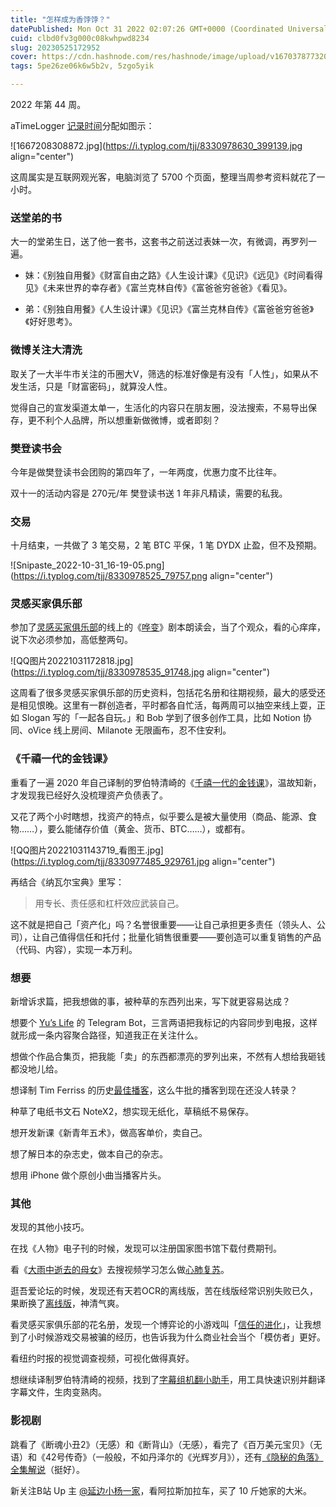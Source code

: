 ```yaml
---
title: "怎样成为香饽饽？"
datePublished: Mon Oct 31 2022 02:07:26 GMT+0000 (Coordinated Universal Time)
cuid: clbd0fv3g000c08kwhpwd8234
slug: 20230525172952
cover: https://cdn.hashnode.com/res/hashnode/image/upload/v1670378773205/YVjz0PjDL.jpg
tags: 5pe26ze06k6w5b2v, 5zgo5yik

---
```


2022 年第 44 周。

aTimeLogger [记录时间](https://mp.weixin.qq.com/s?__biz=MzI3MzU5MDA1OQ==&mid=2247485032&idx=1&sn=acb21dab9e80298f57f65f3a9ea3a1c7&chksm=eb21b42cdc563d3a565d6c98ad7010303e68799b4f29c829a6c1fd89ff190878ddb44f22a899&scene=21#wechat_redirect)分配如图示：

![1667208308872.jpg](https://i.typlog.com/tjj/8330978630_399139.jpg align="center")

这周属实是互联网观光客，电脑浏览了 5700 个页面，整理当周参考资料就花了一小时。

### 送堂弟的书

大一的堂弟生日，送了他一套书，这套书之前送过表妹一次，有微调，再罗列一遍。

*   妹：《别独自用餐》《财富自由之路》《人生设计课》《见识》《远见》《时间看得见》《未来世界的幸存者》《富兰克林自传》《富爸爸穷爸爸》《看见》。
    
*   弟：《别独自用餐》《人生设计课》《见识》《富兰克林自传》《富爸爸穷爸爸》《好好思考》。
    

### 微博关注大清洗

取关了一大半牛市关注的币圈大V，筛选的标准好像是有没有「人性」，如果从不发生活，只是「财富密码」，就算没人性。

觉得自己的宣发渠道太单一，生活化的内容只在朋友圈，没法搜索，不易导出保存，更不利个人品牌，所以想重新做微博，或者即刻？

### 樊登读书会

今年是做樊登读书会团购的第四年了，一年两度，优惠力度不比往年。

双十一的活动内容是 270元/年 樊登读书送 1 年非凡精读，需要的私我。

### 交易

十月结束，一共做了 3 笔交易，2 笔 BTC 平保，1 笔 DYDX 止盈，但不及预期。

![Snipaste_2022-10-31_16-19-05.png](https://i.typlog.com/tjj/8330978525_79757.png align="center")

### 灵感买家俱乐部

参加了[灵感买家俱乐部](https://club.q24.io/)的线上的《[哗变](https://www.bilibili.com/video/BV14x411D7xk)》剧本朗读会，当了个观众，看的心痒痒，说下次必须参加，高低整两句。

![QQ图片20221031172818.jpg](https://i.typlog.com/tjj/8330978535_91748.jpg align="center")

这周看了很多灵感买家俱乐部的历史资料，包括花名册和往期视频，最大的感受还是相见恨晚。这里有一群创造者，平时都各自忙活，每两周可以抽空来线上耍，正如 Slogan 写的「一起各自玩。」和 Bob 学到了很多创作工具，比如 Notion 协同、oVice 线上房间、Milanote 无限画布，忍不住安利。

### 《千禧一代的金钱课》

重看了一遍 2020 年自己译制的罗伯特清崎的《[千禧一代的金钱课](https://www.bilibili.com/video/BV1mK4y1b761/)》，温故知新，才发现我已经好久没梳理资产负债表了。

又花了两个小时瞎想，找资产的特点，似乎要么是被大量使用（商品、能源、食物……），要么能储存价值（黄金、货币、BTC……），或都有。

![QQ图片20221031143719_看图王.jpg](https://i.typlog.com/tjj/8330977485_929761.jpg align="center")

再结合《纳瓦尔宝典》里写：

> 用专长、责任感和杠杆效应武装自己。

这不就是把自己「资产化」吗？名誉很重要——让自己承担更多责任（领头人、公司），让自己值得信任和托付；批量化销售很重要——要创造可以重复销售的产品（代码、内容），实现一本万利。

### 想要

新增诉求篇，把我想做的事，被种草的东西列出来，写下就更容易达成？

想要个 [Yu’s Life](https://t.me/pseudoyulife) 的 Telegram Bot，三言两语把我标记的内容同步到电报，这样就形成一条内容聚合路径，知道我正在关注什么。

想做个作品合集页，把我能「卖」的东西都漂亮的罗列出来，不然有人想给我砸钱都没地儿给。

想译制 Tim Ferriss 的历史[最佳播客](https://tim.blog/2021/12/14/the-top-30-episodes-of-the-tim-ferriss-show-from-2021/)，这么牛批的播客到现在还没人转录？

种草了电纸书文石 NoteX2，想实现无纸化，草稿纸不易保存。

想开发新课《新青年五术》，做高客单价，卖自己。

想了解日本的杂志史，做本自己的杂志。

想用 iPhone 做个原创小曲当播客片头。

### 其他

发现的其他小技巧。

在找《人物》电子刊的时候，发现可以注册国家图书馆下载付费期刊。

看《[大雨中逝去的母女](https://zhuanlan.zhihu.com/p/38118614)》去搜视频学习怎么做[心肺复苏](https://www.bilibili.com/video/BV1re4y1X7PK/)。

逛吾爱论坛的时候，发现还有天若OCR的离线版，苦在线版经常识别失败已久，果断换了[离线版](https://www.52pojie.cn/thread-1549008-1-1.html)，神清气爽。

看灵感买家俱乐部的花名册，发现一个博弈论的小游戏叫「[信任的进化](https://ncase.me/trust/)」，让我想到了小时候游戏交易被骗的经历，也告诉我为什么商业社会当个「模仿者」更好。

看纽约时报的视觉调查视频，可视化做得真好。

想继续译制罗伯特清崎的视频，找到了[字幕组机翻小助手](https://github.com/1c7/Translate-Subtitle-File)，用工具快速识别并翻译字幕文件，生肉变熟肉。

### 影视剧

跳看了《断魂小丑2》（无感）和《断背山》（无感），看完了《百万美元宝贝》（无语）和《42号传奇》（一般般，不如丹泽尔的《光辉岁月》），还有[《隐秘的角落》全集解说](https://www.bilibili.com/video/BV1BW4y1E7P9)（挺好）。

新关注B站 Up 主 [@延边小杨一家](https://space.bilibili.com/609876090)，看阿拉斯加拉车，买了 10 斤她家的大米。